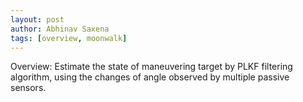 ```yaml
---
layout: post
author: Abhinav Saxena
tags: [overview, moonwalk]
---
```


Overview: Estimate the state of maneuvering target by PLKF filtering algorithm, using the changes of angle observed by multiple passive sensors.